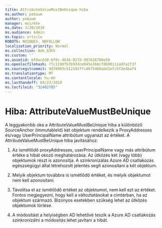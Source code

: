 ```yaml
---
title: AttributeValueMustBeUnique hiba
ms.author: pebaum
author: pebaum
manager: mnirkhe
ms.date: 3/20/2018
ms.audience: Admin
ms.topic: article
ROBOTS: NOINDEX, NOFOLLOW
localization_priority: Normal
ms.collection: Adm_O365
ms.custom: ''
ms.assetid: bf8ac830-6f0c-4616-827d-987616700e59
ms.openlocfilehash: 7fc1190fb7b93dce945e366cf8b90112a97a2f3f
ms.sourcegitcommit: 9d78905c512192ffc4675468abd2efc5f2e4baf4
ms.translationtype: MT
ms.contentlocale: hu-HU
ms.lasthandoff: 04/23/2019
ms.locfileid: "32402705"
---
```

# <a name="error-attributevaluemustbeunique"></a>Hiba: AttributeValueMustBeUnique

A leggyakoribb oka a AttributeValueMustBeUnique hiba a különböző SourceAnchor (immutableId) két objektum rendelkezik a ProxyAddresses és/vagy UserPrincipalName attribútum ugyanazt az értéket. A AttributeValueMustBeUnique hiba javításához:
  
1. Az ismétlődő proxyAddresses, userPrincipalName vagy más attribútum értéke a hibát okozó meghatározása. Az ütközés két (vagy több) objektumok részt is azonosítja. A szinkronizálás Azure AD csatlakozás egészségügyi által létrehozott jelentés segít azonosítani a két objektum.
    
2. Melyik objektum továbbra is ismétlődő értéket, és melyik objektumot nem kell azonosítani.
    
3. Távolítsa el az ismétlődő értéket az objektumot, nem kell ezt az értéket. Fontos megjegyezni, hogy kell a változtatásokat a címtárban, ha az objektum származó. Bizonyos esetekben szükség lehet az ütközés objektumok törlése.
    
4. A módosítást a helyiségben AD lehetővé teszik a Azure AD csatlakozás szinkronizálni a módosítás lehet javítani a hibát.
    

